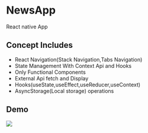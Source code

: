 # NewsApp
React native App 
## Concept Includes
* React Navigation(Stack Navigation,Tabs Navigation)
* State Management With Context Api and Hooks
* Only Functional Components
* External Api fetch and Display
* Hooks(useState,useEffect,useReducer,useContext)
* AsyncStorage(Local storage) operations
## Demo
![](20200212_111201.gif)
